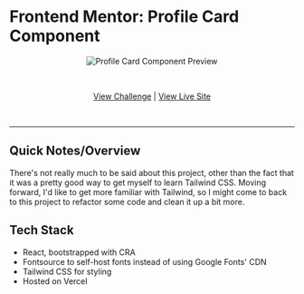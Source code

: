 # Frontend Mentor: Profile Card Component
<p align="center">
<img src="https://res.cloudinary.com/dxzcdb0pm/image/upload/v1646190533/fem-compilation/profile-card_jc5swm.png" alt="Profile Card Component Preview" />
</p>
<br />
<p align="center">
  <a href="https://www.frontendmentor.io/challenges/profile-card-component-cfArpWshJ">View Challenge</a> | <a href="https://fe-mentor-profile-card-psi.vercel.app/">View Live Site</a>
</p>

<br />

---

## Quick Notes/Overview

There's not really much to be said about this project, other than the fact that it was a pretty good way to get myself to learn Tailwind CSS. Moving forward, I'd like to get more familiar with Tailwind, so I might come to back to this project to refactor some code and clean it up a bit more.

## Tech Stack
- React, bootstrapped with CRA
- Fontsource to self-host fonts instead of using Google Fonts' CDN
- Tailwind CSS for styling
- Hosted on Vercel